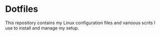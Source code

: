 # Dotfiles
This repository contains my Linux configuration files and varioous scrits I use to install and manage my setup.
